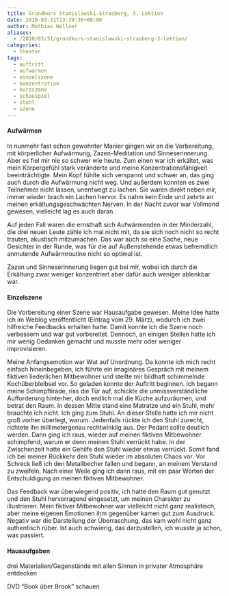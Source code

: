 ```yaml
---
title: Grundkurs Stanislawski-Strasberg, 3. Lektion
date: 2010-03-31T23:39:36+00:00
author: Mathias Wellner
aliases: 
  - /2010/03/31/grundkurs-stanislawski-strasberg-3-lektion/
categories:
  - theater
tags:
  - auftritt
  - aufwärmen
  - einzelszene
  - konzentration
  - kurzszene
  - schauspiel
  - stuhl
  - szene
---
```

#### Aufwärmen

In nunmehr fast schon gewohnter Manier gingen wir an die Vorbereitung, mit körperlicher Aufwärmung, Zazen-Meditation und Sinneserinnerung. Aber es fiel mir nie so schwer wie heute. Zum einen war ich erkältet, was mein Körpergefühl stark veränderte und meine Konzentrationsfähigkeit beeinträchtigte. Mein Kopf fühlte sich verspannt und schwer an, das ging auch durch die Aufwärmung nicht weg. Und außerdem konnten es zwei Teilnehmer nicht lassen, unentwegt zu lachen. Sie waren direkt neben mir, immer wieder brach ein Lachen hervor. Es nahm kein Ende und zehrte an meinen erkältungsgeschwächten Nerven. In der Nacht zuvor war Vollmond gewesen, vielleicht lag es auch daran. 

Auf jeden Fall waren die ernsthaft sich Aufwärmenden in der Minderzahl, die drei neuen Leute zähle ich mal nicht mit, da sie sich noch nicht so recht trauten, akustisch mitzumachen. Das war auch so eine Sache, neue Gesichter in der Runde, was für die auf Außenstehende etwas befremdlich anmutende Aufwärmroutine nicht so optimal ist. 

Zazen und Sinneserinnerung liegen gut bei mir, wobei ich durch die Erkältung zwar weniger konzentriert aber dafür auch weniger ablenkbar war. 

#### Einzelszene

Die Vorbereitung einer Szene war Hausaufgabe gewesen. Meine Idee hatte ich im Weblog veröffentlicht (Eintrag vom 29. März), wodurch ich zwei hilfreiche Feedbacks erhalten hatte. Damit konnte ich die Szene noch verbessern und war gut vorbereitet. Dennoch, an einigen Stellen hatte ich mir wenig Gedanken gemacht und musste mehr oder weniger improvisieren. 

Meine Anfangsemotion war Wut auf Unordnung. Da konnte ich mich recht einfach hineinbegeben, ich führte ein imaginäres Gespräch mit meinem fiktiven liederlichen Mitbewohner und stellte mir bildhaft schimmelnde Kochüberbleibsel vor. So geladen konnte der Auftritt beginnen. Ich begann meine Schimpftirade, riss die Tür auf, schickte die unmissverständliche Aufforderung hinterher, doch endlich mal die Küche aufzuräumen, und betrat den Raum. In dessen Mitte stand eine Matratze und ein Stuhl, mehr brauchte ich nicht. Ich ging zum Stuhl. An dieser Stelle hatte ich mir nicht groß vorher überlegt, warum. Jedenfalls rückte ich den Stuhl zurecht, richtete ihn millimetergenau rechtwinklig aus. Der Pedant sollte deutlich werden. Dann ging ich raus, wieder auf meinen fiktiven Mitbewohner schimpfend, warum er denn meinen Stuhl verrückt habe. In der Zwischenzeit hatte ein Gehilfe den Stuhl wieder etwas verrückt. Somit fand ich bei meiner Rückkehr den Stuhl wieder im absoluten Chaos vor. Vor Schreck ließ ich den Metallbecher fallen und begann, an meinem Verstand zu zweifeln. Nach einer Weile ging ich dann raus, mit ein paar Worten der Entschuldigung an meinen fiktiven Mitbewohner. 

Das Feedback war überwiegend positiv, ich hatte den Raum gut genutzt und den Stuhl hervorragend eingesetzt, um meinen Charakter zu illustrieren. Mein fiktiver Mitbewohner war vielleicht nicht ganz realistisch, aber meine eigenen Emotionen ihm gegenüber kamen gut zum Ausdruck. Negativ war die Darstellung der Überraschung, das kam wohl nicht ganz authentisch rüber. Ist auch schwierig, das darzustellen, ich wusste ja schon, was passiert. 

#### Hausaufgaben

drei Materialien/Gegenstände mit allen Sinnen in privater Atmosphäre entdecken
  
DVD &#8220;Book über Brook&#8221; schauen